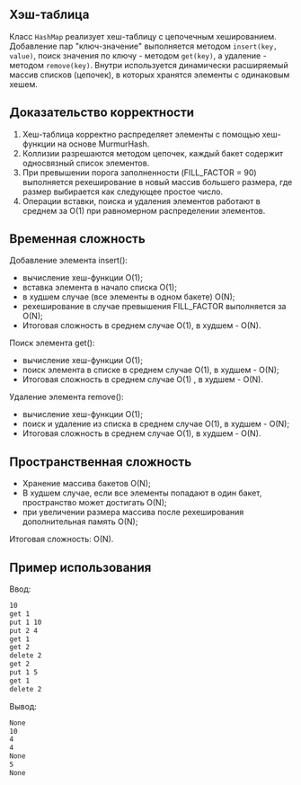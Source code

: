 ## Хэш-таблица

Класс `HashMap` реализует хеш-таблицу с цепочечным хешированием. Добавление пар "ключ-значение" выполняется методом `insert(key, value)`, поиск значения по ключу - методом `get(key)`, а удаление - методом `remove(key)`. Внутри используется динамически расширяемый массив списков (цепочек), в которых хранятся элементы с одинаковым хешем.

## Доказательство корректности
1. Хеш-таблица корректно распределяет элементы с помощью хеш-функции на основе MurmurHash.
2. Коллизии разрешаются методом цепочек, каждый бакет содержит односвязный список элементов.
3. При превышении порога заполненности (FILL_FACTOR = 90) выполняется рехеширование в новый массив большего размера, где размер выбирается как следующее простое число.
4. Операции вставки, поиска и удаления элементов работают в среднем за O(1) при равномерном распределении элементов.

## Временная сложность
Добавление элемента insert():
- вычисление хеш-функции O(1);
- вставка элемента в начало списка O(1);
- в худшем случае (все элементы в одном бакете) O(N);
- рехеширование в случае превышения FILL_FACTOR выполняется за O(N);
- Итоговая сложность в среднем случае O(1), в худшем - O(N).

Поиск элемента get():
- вычисление хеш-функции O(1);
- поиск элемента в списке в среднем случае O(1), в худшем - O(N);
- Итоговая сложность в среднем случае O(1) , в худшем - O(N).

Удаление элемента remove():
- вычисление хеш-функции O(1);
- поиск и удаление из списка в среднем случае O(1), в худшем - O(N);
- Итоговая сложность в среднем случае O(1), в худшем - O(N).

## Пространственная сложность
* Хранение массива бакетов O(N);
* В худшем случае, если все элементы попадают в один бакет, пространство может 
достигать O(N);
* при увеличении размера массива после рехеширования дополнительная память O(N);
  
Итоговая сложность: O(N).

## Пример использования
Ввод:
```MARKDOWN
10
get 1
put 1 10
put 2 4
get 1
get 2
delete 2
get 2
put 1 5
get 1
delete 2
```
Вывод:
```MARKDOWN
None
10
4
4
None
5
None
```
